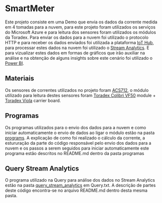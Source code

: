 
# SmartMeter

Este projeto consiste em uma Demo que envia os dados da corrente medida em 4 tomadas para a nuvem, para este projeto foram utilizados os serviços do Microsoft Azure e para leitura dos sensores foram utilizados os módulos da Toradex.
Para enviar os dados para a nuvem foi utilizado o protocolo HTTP e para receber os dados enviados foi utilizada a plataforma [IoT Hub](https://azure.microsoft.com/pt-br/services/iot-hub/), para processar estes dados na nuvem foi utilizado o [Stream Analytics](https://azure.microsoft.com/pt-pt/services/stream-analytics/).  E para vizualizar estes dados em formas de gráficos que irão auxiliar na análise e na obtenção de alguns insights sobre este cenário foi utilizado o [Power BI](https://powerbi.microsoft.com/pt-br/).

## Materiais

Os sensores de correntes utilizados no projeto foram [ACS712](http://img.filipeflop.com/files/download/Datasheet_ACS712.pdf), o módulo utilizado para leitura destes sensores foram [Toradex Colibri VF50](http://developer.toradex.com/products/colibri-vf50)  module + [Toradex Viola](http://developer.toradex.com/products/viola-carrier-board) carrier board.
 
 
## Programas

Os programas utilizados para o envio dos dados para a nuvem e como iniciar automaticamente o envio de dados ao ligar o módulo estão na pasta [programs]().
A explicação de como foi realizado o cálculo da corrente, a estururação da parte do código responsável pelo envio dos dados para a nuvem e os passos a serem seguidos para iniciar automaticamente este programa estão descritos no README.md dentro da pasta programas

## Query Stream Analytics

O programa utilizado na Query para análise dos dados no Stream Analytics estão na pasta [query_stream_analytics](https://github.com/heloisajunqueira/SmartMeter/tree/master/query_stream_analytics) em Query.txt. A descrição de partes deste código encontra-se no arquivo README.md dentro desta mesma pasta. 
